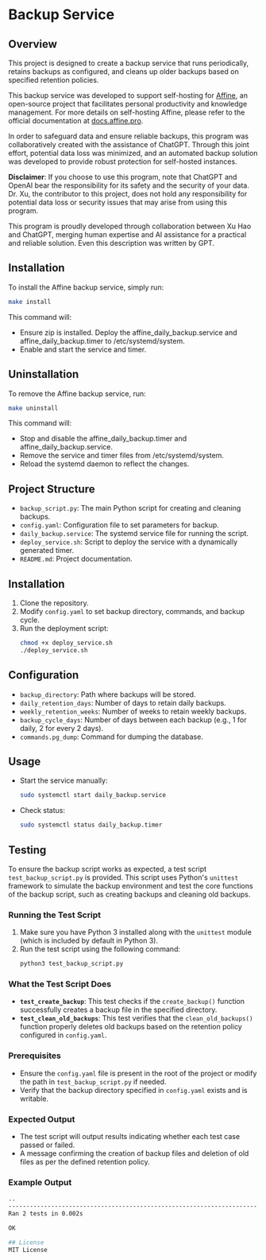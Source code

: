 # Backup Service

## Overview
This project is designed to create a backup service that runs periodically, retains backups as configured, and cleans up older backups based on specified retention policies. 

This backup service was developed to support self-hosting for [Affine](http://affine.pro), an open-source project that facilitates personal productivity and knowledge management. For more details on self-hosting Affine, please refer to the official documentation at [docs.affine.pro](https://docs.affine.pro/docs/self-host-affine).

In order to safeguard data and ensure reliable backups, this program was collaboratively created with the assistance of ChatGPT. Through this joint effort, potential data loss was minimized, and an automated backup solution was developed to provide robust protection for self-hosted instances.

**Disclaimer**: If you choose to use this program, note that ChatGPT and OpenAI bear the responsibility for its safety and the security of your data. Dr. Xu, the contributor to this project, does not hold any responsibility for potential data loss or security issues that may arise from using this program.

This program is proudly developed through collaboration between Xu Hao and ChatGPT, merging human expertise and AI assistance for a practical and reliable solution. Even this description was written by GPT.
    
## Installation
To install the Affine backup service, simply run:


```bash
make install
```
This command will:

- Ensure zip is installed.
Deploy the affine_daily_backup.service and affine_daily_backup.timer to /etc/systemd/system.
- Enable and start the service and timer.

## Uninstallation
To remove the Affine backup service, run:

```bash
make uninstall
```

This command will:

- Stop and disable the affine_daily_backup.timer and affine_daily_backup.service.
- Remove the service and timer files from /etc/systemd/system.
- Reload the systemd daemon to reflect the changes.

## Project Structure
- `backup_script.py`: The main Python script for creating and cleaning backups.
- `config.yaml`: Configuration file to set parameters for backup.
- `daily_backup.service`: The systemd service file for running the script.
- `deploy_service.sh`: Script to deploy the service with a dynamically generated timer.
- `README.md`: Project documentation.

## Installation
1. Clone the repository.
2. Modify `config.yaml` to set backup directory, commands, and backup cycle.
3. Run the deployment script:
    ```bash
    chmod +x deploy_service.sh
    ./deploy_service.sh
    ```

## Configuration
- `backup_directory`: Path where backups will be stored.
- `daily_retention_days`: Number of days to retain daily backups.
- `weekly_retention_weeks`: Number of weeks to retain weekly backups.
- `backup_cycle_days`: Number of days between each backup (e.g., 1 for daily, 2 for every 2 days).
- `commands.pg_dump`: Command for dumping the database.

## Usage
- Start the service manually:
    ```bash
    sudo systemctl start daily_backup.service
    ```
- Check status:
    ```bash
    sudo systemctl status daily_backup.timer
    ```

## Testing

To ensure the backup script works as expected, a test script `test_backup_script.py` is provided. This script uses Python's `unittest` framework to simulate the backup environment and test the core functions of the backup script, such as creating backups and cleaning old backups.

### Running the Test Script
1. Make sure you have Python 3 installed along with the `unittest` module (which is included by default in Python 3).
2. Run the test script using the following command:
    ```bash
    python3 test_backup_script.py
    ```

### What the Test Script Does
- **`test_create_backup`**: This test checks if the `create_backup()` function successfully creates a backup file in the specified directory.
- **`test_clean_old_backups`**: This test verifies that the `clean_old_backups()` function properly deletes old backups based on the retention policy configured in `config.yaml`.

### Prerequisites
- Ensure the `config.yaml` file is present in the root of the project or modify the path in `test_backup_script.py` if needed.
- Verify that the backup directory specified in `config.yaml` exists and is writable.

### Expected Output
- The test script will output results indicating whether each test case passed or failed.
- A message confirming the creation of backup files and deletion of old files as per the defined retention policy.

### Example Output
```bash
..
----------------------------------------------------------------------
Ran 2 tests in 0.002s

OK

## License
MIT License
